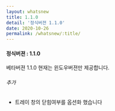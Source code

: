 ```yaml
---
layout: whatsnew
title: 1.1.0
detail: '정식버젼 1.1.0'
date: 2020-10-26
permalink: /whatsnew/:title/
---
```

<h4>정식버젼 : 1.1.0</h4>

베타버젼 1.1.0
현재는 윈도우버젼만 제공합니다.

###### 추가

- 트레이 창의 닫힘여부를 옵션화 했습니다
